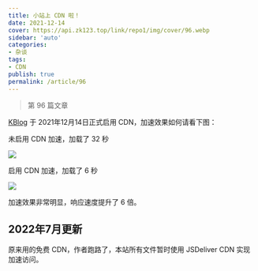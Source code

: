 ```yaml
---
title: 小站上 CDN 啦！
date: 2021-12-14
cover: https://api.zk123.top/link/repo1/img/cover/96.webp
sidebar: 'auto'
categories:
- 杂谈
tags:
- CDN
publish: true
permalink: /article/96
---
```


> 第 96 篇文章
<!-- more -->

[KBlog](https://blog.zk123.top) 于 2021年12月14日正式启用 CDN，加速效果如何请看下图：

未启用 CDN 加速，加载了 32 秒

![](https://api.zk123.top/link/repo1/img/2021/cdn_origin.jpg)

启用 CDN 加速，加载了 6 秒

![](https://api.zk123.top/link/repo1/img/2021/cdn_speed_up.png)

加速效果非常明显，响应速度提升了 6 倍。

## 2022年7月更新
原来用的免费 CDN，作者跑路了，本站所有文件暂时使用 JSDeliver CDN 实现加速访问。


